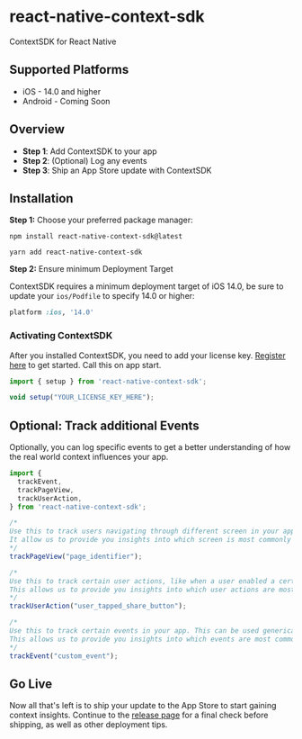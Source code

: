 # react-native-context-sdk

ContextSDK for React Native

## Supported Platforms

- iOS - 14.0 and higher
- Android - Coming Soon

## Overview

- **Step 1**: Add ContextSDK to your app
- **Step 2**: (Optional) Log any events
- **Step 3**: Ship an App Store update with ContextSDK

## Installation

**Step 1:** Choose your preferred package manager:

```
npm install react-native-context-sdk@latest
```
```
yarn add react-native-context-sdk
```

**Step 2:** Ensure minimum Deployment Target

ContextSDK requires a minimum deployment target of iOS 14.0, be sure to update your `ios/Podfile` to specify 14.0 or higher:

```ruby
platform :ios, '14.0'
```

### Activating ContextSDK

After you installed ContextSDK, you need to add your license key. [Register here](https://insights.contextsdk.com/register) to get started. Call this on app start.

```js
import { setup } from 'react-native-context-sdk';

void setup("YOUR_LICENSE_KEY_HERE");
```

## Optional: Track additional Events

Optionally, you can log specific events to get a better understanding of how the real world context influences your app.

```js
import {
  trackEvent,
  trackPageView,
  trackUserAction,
} from 'react-native-context-sdk';

/*
Use this to track users navigating through different screen in your app. 
It allow us to provide you insights into which screen is most commonly used in which real world context.
*/
trackPageView("page_identifier");

/*
Use this to track certain user actions, like when a user enabled a certain feature, when a user tapped a button, when the user created an account, or when the user shared something. 
This allows us to provide you insights into which user actions are most commonly done in which real world context.
*/
trackUserAction("user_tapped_share_button");

/*
Use this to track certain events in your app. This can be used generically to track any type of event. For example, you can add this to your existing analytics code to log all your existing events into ContextSDK. 
This allows us to provide you insights into which events are most commonly triggered in which real world context.
*/
trackEvent("custom_event");
```

## Go Live

Now all that's left is to ship your update to the App Store to start gaining context insights. Continue to the [release page](https://docs.insights.contextsdk.com/release/) for a final check before shipping, as well as other deployment tips.
